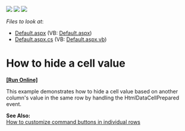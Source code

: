 <!-- default badges list -->
![](https://img.shields.io/endpoint?url=https://codecentral.devexpress.com/api/v1/VersionRange/128540484/13.1.4%2B)
[![](https://img.shields.io/badge/Open_in_DevExpress_Support_Center-FF7200?style=flat-square&logo=DevExpress&logoColor=white)](https://supportcenter.devexpress.com/ticket/details/E365)
[![](https://img.shields.io/badge/📖_How_to_use_DevExpress_Examples-e9f6fc?style=flat-square)](https://docs.devexpress.com/GeneralInformation/403183)
<!-- default badges end -->
<!-- default file list -->
*Files to look at*:

* [Default.aspx](./CS/HideColumnCellValues/Default.aspx) (VB: [Default.aspx](./VB/HideColumnCellValues/Default.aspx))
* [Default.aspx.cs](./CS/HideColumnCellValues/Default.aspx.cs) (VB: [Default.aspx.vb](./VB/HideColumnCellValues/Default.aspx.vb))
<!-- default file list end -->
# How to hide a cell value
<!-- run online -->
**[[Run Online]](https://codecentral.devexpress.com/e365/)**
<!-- run online end -->


<p>This example demonstrates how to hide a cell value based on another column's value in the same row by handling the HtmlDataCellPrepared event.</p><p><strong>See Also:</strong><br />
<a href="https://www.devexpress.com/Support/Center/p/E366">How to customize command buttons in individual rows</a></p>

<br/>


